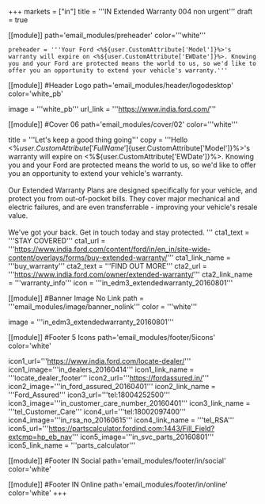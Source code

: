 +++
markets = ["in"]
title = '''IN Extended Warranty 004 non urgent'''
draft = true

[[module]]
path='email_modules/preheader'
color='''white'''

	preheader = '''Your Ford <%${user.CustomAttribute['Model']}%>'s warranty will expire on <%${user.CustomAttribute['EWDate']}%>. Knowing you and your Ford are protected means the world to us, so we'd like to offer you an opportunity to extend your vehicle's warranty.'''
    
[[module]] #Header Logo
path='email_modules/header/logodesktop'
color='white_pb'

  image = '''white_pb'''
  url_link = '''https://www.india.ford.com/'''

[[module]] #Cover 06
path='email_modules/cover/02'
color='''white'''

  title = '''Let's keep a good thing going'''
  copy = '''Hello <%${user.CustomAttribute['FullName']}%><br /><br />Your Ford <%${user.CustomAttribute['Model']}%>'s warranty will expire on <%${user.CustomAttribute['EWDate']}%>. Knowing you and your Ford are protected means the world to us, so we'd like to offer you an opportunity to extend your vehicle's warranty.<br /><br />Our Extended Warranty Plans are designed specifically for your vehicle, and protect you from out-of-pocket bills. They cover major mechanical and electric failures, and are even transferrable - improving your vehicle's resale value.<br /><br />We've got your back. Get in touch today and stay protected. '''
  cta1_text = '''STAY COVERED'''
  cta1_url = '''https://www.india.ford.com/content/ford/in/en_in/site-wide-content/overlays/forms/buy-extended-warranty/'''
  cta1_link_name = '''buy_warranty'''
  cta2_text = '''FIND OUT MORE'''
  cta2_url = '''https://www.india.ford.com/owner/extended-warranty/'''
  cta2_link_name = '''warranty_info'''
  icon = '''in_edm3_extendedwarranty_20160801'''

[[module]] #Banner Image No Link
path = '''email_modules/image/banner_nolink'''
color = '''white'''

  image = '''in_edm3_extendedwarranty_20160801'''

[[module]] #Footer 5 Icons
path='email_modules/footer/5icons'
color='white'

  icon1_url='''https://www.india.ford.com/locate-dealer/'''
  icon1_image='''in_dealers_20160414'''
  icon1_link_name = '''locate_dealer_footer'''
  icon2_url='''https://fordassured.in/'''
  icon2_image='''in_ford_assured_20160401'''
  icon2_link_name = '''Ford_Assured'''
  icon3_url='''tel:18004252500'''
  icon3_image='''in_customer_care_number_20160401'''
  icon3_link_name = '''tel_Customer_Care'''
  icon4_url='''tel:18002097400'''
  icon4_image='''in_rsa_no_20160615'''
  icon4_link_name = '''tel_RSA'''
  icon5_url='''https://partscalculator.fordind.com:1443/Fill_Field?extcmp=hp_eb_nav'''
  icon5_image='''in_svc_parts_20160801'''
  icon5_link_name = '''parts_calculator'''
    
[[module]] #Footer IN Social
path='email_modules/footer/in/social'
color='white'

[[module]] #Footer IN Online
path='email_modules/footer/in/online'
color='white'
+++